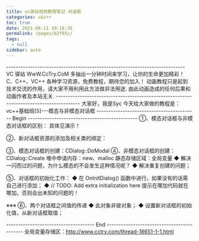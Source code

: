 ```yaml
---
title: vc驿站视频教程笔记 对话框
categories: c&c++
toc: true
date: 2021-08-11 19:18:35
permalink: /pages/b2f85c/
tags: 
  - null
sidebar: auto
---
```




\---------------------------------------------------------------------------
VC 驿站
WwW.CcTry.CoM
多抽出一分钟时间来学习，让你的生命更加精彩！
C、C++、VC++ 各种学习资源，免费教程，期待您的加入！
动画教程只是起到技术交流的作用，请大家不用利用此方法做非法用途.
由此动画造成的任何后果和动画作者及本站无关.
\----------------------------------------------------------------------------------------
大家好，我是Syc
今天给大家做的教程是：
vc++基础班[5]---模态与非模态对话框
------------------------------------------ Begin ----------------------------------------------
①、模态对话框与非模态对话框的区别：
具体见演示！

②、新对话框资源的添加及相关类的绑定：

③、模态对话框的创建：CDialog::DoModal
④、非模态对话框的创建：CDialog::Create
堆中申请内存：new、malloc
静态存储区域：全局变量
◆ 解决一闪而过的问题，为什么模态的不会发生这种情况呢？
◆ 解决重复创建的问题；

⑤、对话框的初始化工作：
◆ 在 OnInitDialog() 函数中进行，如果没有的话需自己进行添加；
◆ // TODO: Add extra initialization here 提示在哪加代码就在哪加，否则会出未知的问题的！

※※※ ⑥、两个对话框之间值的传递
◆ 此对象非彼对象；
◆ 设置新对话框的初始化值，从新对话框取值；

------------------------------------- End -------------------------------------------
全局变量存储区：http://www.cctry.com/thread-18651-1-1.html